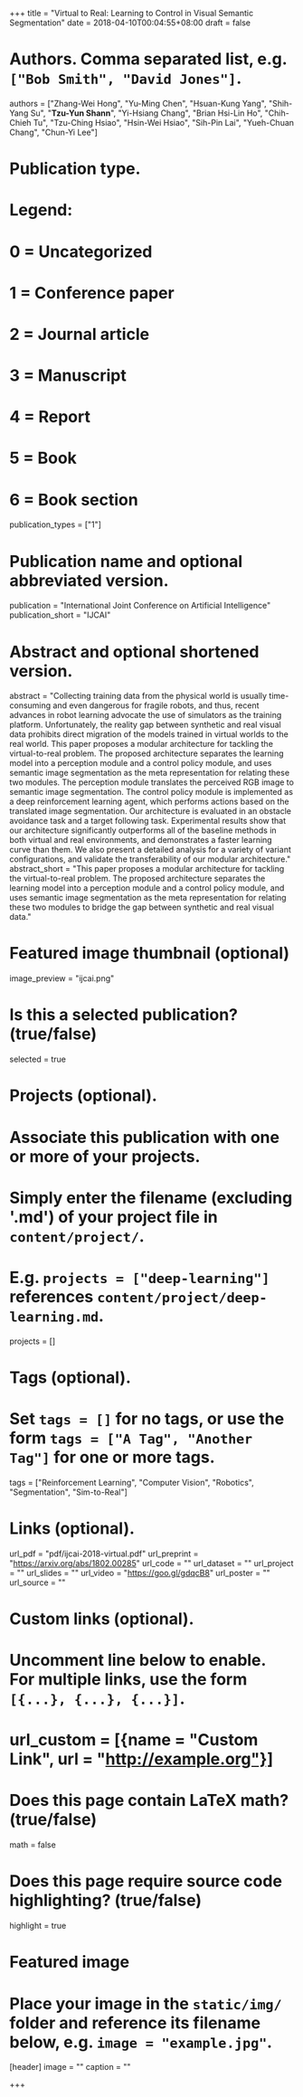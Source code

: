 +++
title = "Virtual to Real: Learning to Control in Visual Semantic Segmentation"
date = 2018-04-10T00:04:55+08:00
draft = false

# Authors. Comma separated list, e.g. `["Bob Smith", "David Jones"]`.
authors = ["Zhang-Wei Hong", "Yu-Ming Chen", "Hsuan-Kung Yang", "Shih-Yang Su", "**Tzu-Yun Shann**", "Yi-Hsiang Chang", "Brian Hsi-Lin Ho", "Chih-Chieh Tu", "Tzu-Ching Hsiao", "Hsin-Wei Hsiao", "Sih-Pin Lai", "Yueh-Chuan Chang", "Chun-Yi Lee"]

# Publication type.
# Legend:
# 0 = Uncategorized
# 1 = Conference paper
# 2 = Journal article
# 3 = Manuscript
# 4 = Report
# 5 = Book
# 6 = Book section
publication_types = ["1"]

# Publication name and optional abbreviated version.
publication = "International Joint Conference on Artificial Intelligence"
publication_short = "IJCAI"

# Abstract and optional shortened version.
abstract = "Collecting training data from the physical world is usually time-consuming and even dangerous for fragile robots, and thus, recent advances in robot learning advocate the use of simulators as the training platform. Unfortunately, the reality gap between synthetic and real visual data prohibits direct migration of the models trained in virtual worlds to the real world. This paper proposes a modular architecture for tackling the virtual-to-real problem. The proposed architecture separates the learning model into a perception module and a control policy module, and uses semantic image segmentation as the meta representation for relating these two modules.  The perception module translates the perceived RGB image to semantic image segmentation.  The control policy module is implemented as a deep reinforcement learning agent, which performs actions based on the translated image segmentation. Our architecture is evaluated in an obstacle avoidance task and a target following task.  Experimental results show that our architecture significantly outperforms all of the baseline methods in both virtual and real environments, and demonstrates a faster learning curve than them.  We also present a detailed analysis for a variety of variant configurations, and validate the transferability of our modular architecture."
abstract_short = "This paper proposes a modular architecture for tackling the virtual-to-real problem. The proposed architecture separates the learning model into a perception module and a control policy module, and uses semantic image segmentation as the meta representation for relating these two modules to bridge the gap between synthetic and real visual data."

# Featured image thumbnail (optional)
image_preview = "ijcai.png"

# Is this a selected publication? (true/false)
selected = true

# Projects (optional).
#   Associate this publication with one or more of your projects.
#   Simply enter the filename (excluding '.md') of your project file in `content/project/`.
#   E.g. `projects = ["deep-learning"]` references `content/project/deep-learning.md`.
projects = []

# Tags (optional).
#   Set `tags = []` for no tags, or use the form `tags = ["A Tag", "Another Tag"]` for one or more tags.
tags = ["Reinforcement Learning", "Computer Vision", "Robotics", "Segmentation", "Sim-to-Real"]

# Links (optional).
url_pdf = "pdf/ijcai-2018-virtual.pdf"
url_preprint = "https://arxiv.org/abs/1802.00285"
url_code = ""
url_dataset = ""
url_project = ""
url_slides = ""
url_video = "https://goo.gl/gdqcB8"
url_poster = ""
url_source = ""

# Custom links (optional).
#   Uncomment line below to enable. For multiple links, use the form `[{...}, {...}, {...}]`.
# url_custom = [{name = "Custom Link", url = "http://example.org"}]

# Does this page contain LaTeX math? (true/false)
math = false

# Does this page require source code highlighting? (true/false)
highlight = true

# Featured image
# Place your image in the `static/img/` folder and reference its filename below, e.g. `image = "example.jpg"`.
[header]
image = ""
caption = ""

+++
